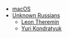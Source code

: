 - [macOS](macOS/README.md)
- [Unknown Russians](unknown-russians/README.md)
  - [Leon Theremin](unknown-russians/theremin-leon.md)
  - [Yuri Kondratyuk](unknown-russians/kondratyuk-yuri.md)
